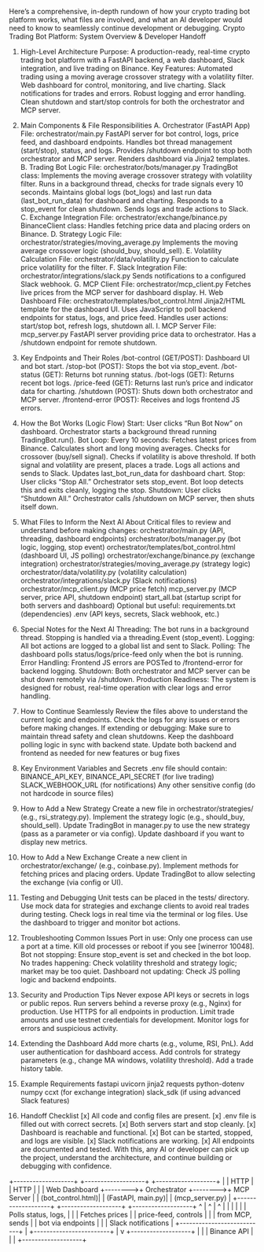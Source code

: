Here’s a comprehensive, in-depth rundown of how your crypto trading bot platform works, what files are involved, and what an AI developer would need to know to seamlessly continue development or debugging.
Crypto Trading Bot Platform: System Overview & Developer Handoff
1. High-Level Architecture
Purpose:
A production-ready, real-time crypto trading bot platform with a FastAPI backend, a web dashboard, Slack integration, and live trading on Binance.
Key Features:
Automated trading using a moving average crossover strategy with a volatility filter.
Web dashboard for control, monitoring, and live charting.
Slack notifications for trades and errors.
Robust logging and error handling.
Clean shutdown and start/stop controls for both the orchestrator and MCP server.
2. Main Components & File Responsibilities
A. Orchestrator (FastAPI App)
File: orchestrator/main.py
FastAPI server for bot control, logs, price feed, and dashboard endpoints.
Handles bot thread management (start/stop), status, and logs.
Provides /shutdown endpoint to stop both orchestrator and MCP server.
Renders dashboard via Jinja2 templates.
B. Trading Bot Logic
File: orchestrator/bots/manager.py
TradingBot class: Implements the moving average crossover strategy with volatility filter.
Runs in a background thread, checks for trade signals every 10 seconds.
Maintains global logs (bot_logs) and last run data (last_bot_run_data) for dashboard and charting.
Responds to a stop_event for clean shutdown.
Sends logs and trade actions to Slack.
C. Exchange Integration
File: orchestrator/exchange/binance.py
BinanceClient class: Handles fetching price data and placing orders on Binance.
D. Strategy Logic
File: orchestrator/strategies/moving_average.py
Implements the moving average crossover logic (should_buy, should_sell).
E. Volatility Calculation
File: orchestrator/data/volatility.py
Function to calculate price volatility for the filter.
F. Slack Integration
File: orchestrator/integrations/slack.py
Sends notifications to a configured Slack webhook.
G. MCP Client
File: orchestrator/mcp_client.py
Fetches live prices from the MCP server for dashboard display.
H. Web Dashboard
File: orchestrator/templates/bot_control.html
Jinja2/HTML template for the dashboard UI.
Uses JavaScript to poll backend endpoints for status, logs, and price feed.
Handles user actions: start/stop bot, refresh logs, shutdown all.
I. MCP Server
File: mcp_server.py
FastAPI server providing price data to orchestrator.
Has a /shutdown endpoint for remote shutdown.
3. Key Endpoints and Their Roles
/bot-control (GET/POST): Dashboard UI and bot start.
/stop-bot (POST): Stops the bot via stop_event.
/bot-status (GET): Returns bot running status.
/bot-logs (GET): Returns recent bot logs.
/price-feed (GET): Returns last run’s price and indicator data for charting.
/shutdown (POST): Shuts down both orchestrator and MCP server.
/frontend-error (POST): Receives and logs frontend JS errors.
4. How the Bot Works (Logic Flow)
Start:
User clicks “Run Bot Now” on dashboard.
Orchestrator starts a background thread running TradingBot.run().
Bot Loop:
Every 10 seconds:
Fetches latest prices from Binance.
Calculates short and long moving averages.
Checks for crossover (buy/sell signal).
Checks if volatility is above threshold.
If both signal and volatility are present, places a trade.
Logs all actions and sends to Slack.
Updates last_bot_run_data for dashboard chart.
Stop:
User clicks “Stop All.”
Orchestrator sets stop_event.
Bot loop detects this and exits cleanly, logging the stop.
Shutdown:
User clicks “Shutdown All.”
Orchestrator calls /shutdown on MCP server, then shuts itself down.
5. What Files to Inform the Next AI About
Critical files to review and understand before making changes:
orchestrator/main.py (API, threading, dashboard endpoints)
orchestrator/bots/manager.py (bot logic, logging, stop event)
orchestrator/templates/bot_control.html (dashboard UI, JS polling)
orchestrator/exchange/binance.py (exchange integration)
orchestrator/strategies/moving_average.py (strategy logic)
orchestrator/data/volatility.py (volatility calculation)
orchestrator/integrations/slack.py (Slack notifications)
orchestrator/mcp_client.py (MCP price fetch)
mcp_server.py (MCP server, price API, shutdown endpoint)
start_all.bat (startup script for both servers and dashboard)
Optional but useful:
requirements.txt (dependencies)
.env (API keys, secrets, Slack webhook, etc.)
6. Special Notes for the Next AI
Threading:
The bot runs in a background thread. Stopping is handled via a threading.Event (stop_event).
Logging:
All bot actions are logged to a global list and sent to Slack.
Polling:
The dashboard polls status/logs/price-feed only when the bot is running.
Error Handling:
Frontend JS errors are POSTed to /frontend-error for backend logging.
Shutdown:
Both orchestrator and MCP server can be shut down remotely via /shutdown.
Production Readiness:
The system is designed for robust, real-time operation with clear logs and error handling.
7. How to Continue Seamlessly
Review the files above to understand the current logic and endpoints.
Check the logs for any issues or errors before making changes.
If extending or debugging:
Make sure to maintain thread safety and clean shutdowns.
Keep the dashboard polling logic in sync with backend state.
Update both backend and frontend as needed for new features or bug fixes

9. Key Environment Variables and Secrets
.env file should contain:
BINANCE_API_KEY, BINANCE_API_SECRET (for live trading)
SLACK_WEBHOOK_URL (for notifications)
Any other sensitive config (do not hardcode in source files)
10. How to Add a New Strategy
Create a new file in orchestrator/strategies/ (e.g., rsi_strategy.py).
Implement the strategy logic (e.g., should_buy, should_sell).
Update TradingBot in manager.py to use the new strategy (pass as a parameter or via config).
Update dashboard if you want to display new metrics.
11. How to Add a New Exchange
Create a new client in orchestrator/exchange/ (e.g., coinbase.py).
Implement methods for fetching prices and placing orders.
Update TradingBot to allow selecting the exchange (via config or UI).
12. Testing and Debugging
Unit tests can be placed in the tests/ directory.
Use mock data for strategies and exchange clients to avoid real trades during testing.
Check logs in real time via the terminal or log files.
Use the dashboard to trigger and monitor bot actions.
13. Troubleshooting Common Issues
Port in use:
Only one process can use a port at a time. Kill old processes or reboot if you see [winerror 10048].
Bot not stopping:
Ensure stop_event is set and checked in the bot loop.
No trades happening:
Check volatility threshold and strategy logic; market may be too quiet.
Dashboard not updating:
Check JS polling logic and backend endpoints.
14. Security and Production Tips
Never expose API keys or secrets in logs or public repos.
Run servers behind a reverse proxy (e.g., Nginx) for production.
Use HTTPS for all endpoints in production.
Limit trade amounts and use testnet credentials for development.
Monitor logs for errors and suspicious activity.
15. Extending the Dashboard
Add more charts (e.g., volume, RSI, PnL).
Add user authentication for dashboard access.
Add controls for strategy parameters (e.g., change MA windows, volatility threshold).
Add a trade history table.

7. Example Requirements
fastapi
uvicorn
jinja2
requests
python-dotenv
numpy
ccxt (for exchange integration)
slack_sdk (if using advanced Slack features)
18. Handoff Checklist
[x] All code and config files are present.
[x] .env file is filled out with correct secrets.
[x] Both servers start and stop cleanly.
[x] Dashboard is reachable and functional.
[x] Bot can be started, stopped, and logs are visible.
[x] Slack notifications are working.
[x] All endpoints are documented and tested.
With this, any AI or developer can pick up the project, understand the architecture, and continue building or debugging with confidence.


+-------------------+         +-------------------+         +-------------------+
|                   |  HTTP   |                   |  HTTP   |                   |
|   Web Dashboard   +-------->+   Orchestrator    +-------->+    MCP Server     |
| (bot_control.html)|         |  (FastAPI, main.py)|        |   (mcp_server.py) |
+-------------------+         +-------------------+         +-------------------+
        ^                           |   ^   |                        ^
        |                           |   |   |                        |
        |   Polls status, logs,     |   |   |   Fetches prices       |
        |   price-feed, controls    |   |   |   from MCP, sends      |
        |   bot via endpoints       |   |   |   Slack notifications  |
        +---------------------------+   |   +------------------------+
                                        |
                                        v
                                +-------------------+
                                |                   |
                                |   Binance API     |
                                |                   |
                                +-------------------+